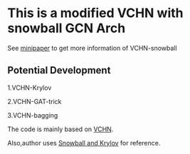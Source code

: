 # This is a modified VCHN with snowball GCN Arch

See [minipaper](https://github.com/zhaimingshuzms/modified_VCLN/blob/main/doc/paper.pdf) to get more information of VCHN-snowball

## Potential Development

1.VCHN-Krylov

2.VCHN-GAT-trick

3.VCHN-bagging

The code is mainly based on [VCHN](https://github.com/kunzhan/VCHN).

Also,author uses [Snowball and Krylov](https://github.com/PwnerHarry/Stronger_GCN) for reference.



